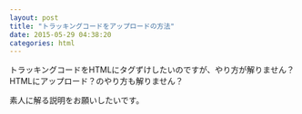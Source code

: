```yaml
---
layout: post
title: "トラッキングコードをアップロードの方法"
date: 2015-05-29 04:38:20
categories: html
---
```

<p>トラッキングコードをHTMLにタグずけしたいのですが、やり方が解りません？<br>
HTMLにアップロード？のやり方も解りません？</p>

<p>素人に解る説明をお願いしたいです。</p>
